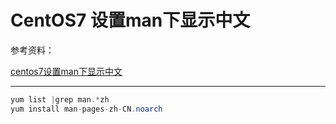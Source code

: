 # CentOS7 设置man下显示中文

参考资料：

[centos7设置man下显示中文](https://blog.csdn.net/caikeng/article/details/120580374#:~:text=centos7%E8%AE%BE%E7%BD%AE%E4%B8%AD%E6%96%87man%201%E3%80%81%E6%9F%A5%E6%89%BEman%E4%B8%AD%E6%96%87%E5%AE%89%E8%A3%85%E5%8C%85%20yum%20list%20%7Cgrep%20man.%2Azh,1%20%E7%94%B1%E6%AD%A4%E5%8F%AF%E4%BB%A5%E6%89%BE%E5%88%B0%E4%BB%A5%E4%B8%8A%E5%AE%89%E8%A3%85%E5%8C%85%EF%BC%8C%E5%A6%82%E6%9E%9C%E6%89%BE%E4%B8%8D%E5%88%B0%EF%BC%8C%E6%89%A7%E8%A1%8C%20yum%20-y%20update%20%E6%9B%B4%E6%96%B0%E5%AE%89%E8%A3%85%E5%8C%85%E3%80%82)

---

```java
yum list |grep man.*zh
yum install man-pages-zh-CN.noarch
```

‍
